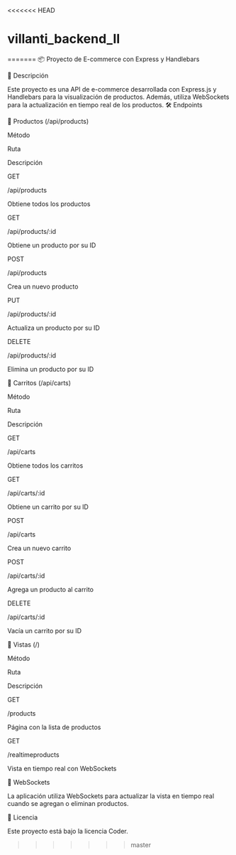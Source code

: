 <<<<<<< HEAD
# villanti_backend_II
=======
📦 Proyecto de E-commerce con Express y Handlebars

🚀 Descripción

Este proyecto es una API de e-commerce desarrollada con Express.js y Handlebars para la visualización de productos. Además, utiliza WebSockets para la actualización en tiempo real de los productos.
🛠️ Endpoints

📌 Productos (/api/products)

Método

Ruta

Descripción

GET

/api/products

Obtiene todos los productos

GET

/api/products/:id

Obtiene un producto por su ID

POST

/api/products

Crea un nuevo producto

PUT

/api/products/:id

Actualiza un producto por su ID

DELETE

/api/products/:id

Elimina un producto por su ID

📌 Carritos (/api/carts)

Método

Ruta

Descripción

GET

/api/carts

Obtiene todos los carritos

GET

/api/carts/:id

Obtiene un carrito por su ID

POST

/api/carts

Crea un nuevo carrito

POST

/api/carts/:id

Agrega un producto al carrito

DELETE

/api/carts/:id

Vacía un carrito por su ID

📌 Vistas (/)

Método

Ruta

Descripción

GET

/products

Página con la lista de productos

GET

/realtimeproducts

Vista en tiempo real con WebSockets

🔌 WebSockets

La aplicación utiliza WebSockets para actualizar la vista en tiempo real cuando se agregan o eliminan productos.

📜 Licencia

Este proyecto está bajo la licencia Coder.
>>>>>>> master
